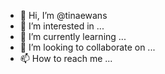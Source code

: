 - 👋 Hi, I’m @tinaewans
- 👀 I’m interested in ...
- 🌱 I’m currently learning ...
- 💞️ I’m looking to collaborate on ...
- 📫 How to reach me ...

<!---
tinaewans/tinaewans is a ✨ special ✨ repository because its `README.md` (this file) appears on your GitHub profile.
You can click the Preview link to take a look at your changes.
--->

